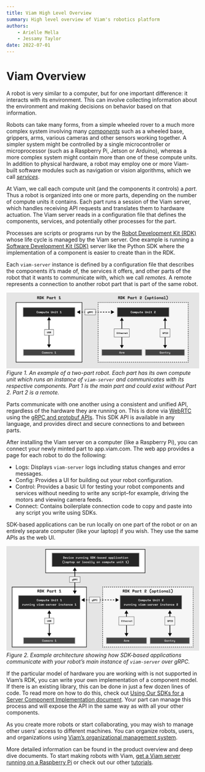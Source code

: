 ```yaml
---
title: Viam High Level Overview
summary: High level overview of Viam's robotics platform
authors:
    - Arielle Mella
    - Jessamy Taylor
date: 2022-07-01
---
```

# Viam Overview

A robot is very similar to a computer, but for one important difference: it interacts with its environment. This can involve collecting information about the environment and making decisions on behavior based on that information.

Robots can take many forms, from a simple wheeled rover to a much more complex system involving many [_components_](../index.md#components) such as a wheeled base, grippers, arms, various cameras and other sensors working together. A simpler system might be controlled by a single microcontroller or microprocessor (such as a Raspberry Pi, Jetson or Arduino), whereas a more complex system might contain more than one of these compute units. In addition to physical hardware, a robot may employ one or more Viam-built software modules such as navigation or vision algorithms, which we call [_services_](../index.md#services).

At Viam, we call each compute unit (and the components it controls) a _part_. Thus a robot is organized into one or more parts, depending on the number of compute units it contains. Each part runs a session of the Viam server, which handles receiving API requests and translates them to hardware actuation. The Viam server reads in a configuration file that defines the components, services, and potentially other processes for the part.

Processes are scripts or programs run by the [Robot Development Kit (RDK)](../product-overviews/RDK.md) whose life cycle is managed by the Viam server. One example is running a [Software Development Kit (SDK)](../product-overviews/SDK-as-server.md) server like the Python SDK where the implementation of a component is easier to create than in the RDK. 

Each `viam-server` instance is defined by a configuration file that describes the components it’s made of, the services it offers, and other parts of the robot that it wants to communicate with, which we call _remotes_. A remote represents a connection to another robot part that is part of the same robot.

![two-part-architecture](img/overview-two-part-architecture.png)  
_Figure 1. An example of a two-part robot. Each part has its own compute unit which runs an instance of `viam-server` and communicates with its respective components. Part 1 is the main part and could exist without Part 2. Part 2 is a remote._

Parts communicate with one another using a consistent and unified API, regardless of the hardware they are running on. This is done via [WebRTC](https://en.wikipedia.org/wiki/WebRTC) using the [gRPC and protobuf APIs](../deeper-dive/architecture-and-protobuf.md). This SDK API is available in any language, and provides direct and secure connections to and between parts.

After installing the Viam server on a computer (like a Raspberry Pi), you can connect your newly minted part to app.viam.com. The web app provides a page for each robot to do the following:

- Logs: Displays `viam-server` logs including status changes and error messages.
- Config: Provides a UI for building out your robot configuration. 
- Control: Provides a basic UI for testing your robot components and services without needing to write any script–for example, driving the motors and viewing camera feeds.
- Connect: Contains boilerplate connection code to copy and paste into any script you write using SDKs.

SDK-based applications can be run locally on one part of the robot or on an entirely separate computer (like your laptop) if you wish. They use the same APIs as the web UI.

![laptop-architecture](img/overview-laptop-architecture.png)  
_Figure 2. Example architecture showing how SDK-based applications communicate with your robot’s main instance of `viam-server` over gRPC._

If the particular model of hardware you are working with is not supported in Viam’s RDK, you can write your own implementation of a component model. If there is an existing library, this can be done in just a few dozen lines of code. To read more on how to do this, check out [Using Our SDKs for a Server Component Implementation document](../product-overviews/SDK-as-server.md). Your part can manage this process and will expose the API in the same way as with all your other components.

As you create more robots or start collaborating, you may wish to manage other users’ access to different machines. You can organize robots, users, and organizations using [Viam’s organizational management system](../product-overviews/organization-management.md). 

More detailed information can be found in the product overview and deep dive documents. To start making robots with Viam, [get a Viam server running on a Raspberry Pi](../getting-started/installation.md) or check out our other [tutorials](../index.md#tutorials).
